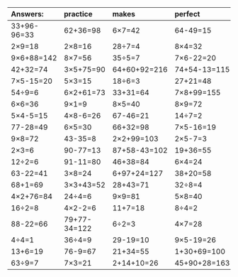 | Answers: | practice | makes | perfect | ! |
| :--- | :--- | :--- | :--- | :--- |
| 33+96-96=33 | 62+36=98 | 6×7=42 | 64-49=15 | 2×2+94=98 | 
| 2×9=18 | 2×8=16 | 28÷7=4 | 8×4=32 | 21+74=95 | 
| 9×6+88=142 | 8×7=56 | 35÷5=7 | 7×6-22=20 | 9×2=18 | 
| 42+32=74 | 3×5+75=90 | 64+60+92=216 | 74+54-13=115 | 48÷6=8 | 
| 7×5-15=20 | 5×3=15 | 18÷6=3 | 27+21=48 | 40-28=12 | 
| 54÷9=6 | 6×2+61=73 | 33+31=64 | 7×8+99=155 | 4×2=8 | 
| 6×6=36 | 9×1=9 | 8×5=40 | 8×9=72 | 65+18=83 | 
| 5×4-5=15 | 4×8-6=26 | 67-46=21 | 14÷7=2 | 58+11=69 | 
| 77-28=49 | 6×5=30 | 66+32=98 | 7×5-16=19 | 18÷2=9 | 
| 9×8=72 | 43-35=8 | 2×2+99=103 | 2×5-7=3 | 12+81+71=164 | 
| 2×3=6 | 90-77=13 | 87+58-43=102 | 19+36=55 | 58+69-78=49 | 
| 12÷2=6 | 91-11=80 | 46+38=84 | 6×4=24 | 6×8=48 | 
| 63-22=41 | 3×8=24 | 6+97+24=127 | 38+20=58 | 17+39=56 | 
| 68+1=69 | 3×3+43=52 | 28+43=71 | 32÷8=4 | 8×7-2=54 | 
| 4×2+76=84 | 24÷4=6 | 9×9=81 | 5×8=40 | 7×7=49 | 
| 16÷2=8 | 4×2-2=6 | 11+7=18 | 8÷4=2 | 43+45=88 | 
| 88-22=66 | 79+77-34=122 | 6÷2=3 | 4×7=28 | 3×2=6 | 
| 4÷4=1 | 36÷4=9 | 29-19=10 | 9×5-19=26 | 61+43-76=28 | 
| 13+6=19 | 76-9=67 | 21+34=55 | 1+30+69=100 | 42-35=7 | 
| 63÷9=7 | 7×3=21 | 2+14+10=26 | 45+90+28=163 | 4×9+96=132 | 

